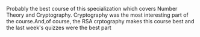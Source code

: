 Probably the best course of this specialization which covers Number Theory and Cryptography.
Cryptography was the most interesting part of the course.And,of course, the RSA crptography makes this course best and the last week's quizzes were the best part
